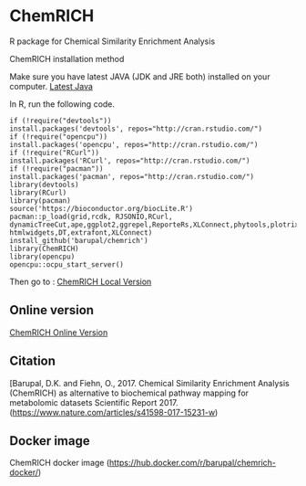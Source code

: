 # ChemRICH
R package for Chemical Similarity Enrichment Analysis

ChemRICH installation method

Make sure you have latest JAVA (JDK and JRE both) installed on your computer. [Latest Java](http://www.oracle.com/technetwork/java/javase/downloads/index.html)

In R, run the following code.
```
if (!require("devtools"))
install.packages('devtools', repos="http://cran.rstudio.com/")
if (!require("opencpu"))
install.packages('opencpu', repos="http://cran.rstudio.com/")
if (!require("RCurl"))
install.packages('RCurl', repos="http://cran.rstudio.com/")
if (!require("pacman"))
install.packages('pacman', repos="http://cran.rstudio.com/")
library(devtools)
library(RCurl)
library(pacman)
source('https://bioconductor.org/biocLite.R')
pacman::p_load(grid,rcdk, RJSONIO,RCurl, dynamicTreeCut,ape,ggplot2,ggrepel,ReporteRs,XLConnect,phytools,plotrix,plotly, htmlwidgets,DT,extrafont,XLConnect)
install_github('barupal/chemrich')
library(ChemRICH)
library(opencpu)
opencpu::ocpu_start_server()
```
Then go to :
[ChemRICH Local Version](http://localhost:5656/ocpu/library/ChemRICH/www/)

## Online version 

 [ChemRICH Online Version](http://chemrich.fiehnlab.ucdavis.edu)

## Citation

[Barupal, D.K. and Fiehn, O., 2017. Chemical Similarity Enrichment Analysis (ChemRICH) as alternative to biochemical pathway mapping for metabolomic datasets Scientific Report 2017. (https://www.nature.com/articles/s41598-017-15231-w)

## Docker image 

ChemRICH docker image (https://hub.docker.com/r/barupal/chemrich-docker/)
